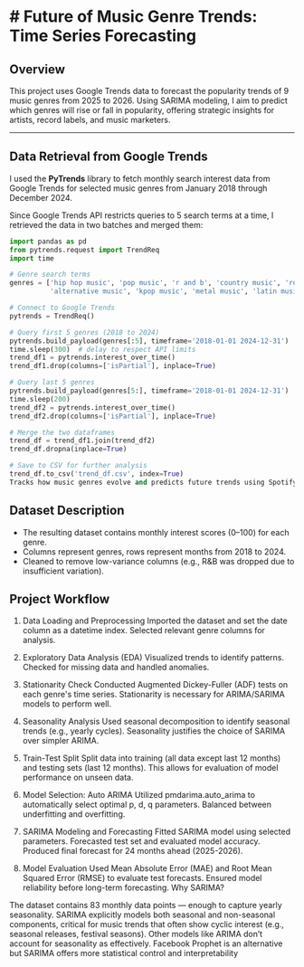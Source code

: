 # # Future of Music Genre Trends: Time Series Forecasting

## Overview
This project uses Google Trends data to forecast the popularity trends of 9 music genres from 2025 to 2026. Using SARIMA modeling, I aim to predict which genres will rise or fall in popularity, offering strategic insights for artists, record labels, and music marketers.

---

## Data Retrieval from Google Trends

I used the **PyTrends** library to fetch monthly search interest data from Google Trends for selected music genres from January 2018 through December 2024.

Since Google Trends API restricts queries to 5 search terms at a time, I retrieved the data in two batches and merged them:

```python
import pandas as pd
from pytrends.request import TrendReq
import time

# Genre search terms
genres = ['hip hop music', 'pop music', 'r and b', 'country music', 'rock music',
          'alternative music', 'kpop music', 'metal music', 'latin music', 'indie music']

# Connect to Google Trends
pytrends = TrendReq()

# Query first 5 genres (2018 to 2024)
pytrends.build_payload(genres[:5], timeframe='2018-01-01 2024-12-31')
time.sleep(300)  # delay to respect API limits
trend_df1 = pytrends.interest_over_time()
trend_df1.drop(columns=['isPartial'], inplace=True)

# Query last 5 genres
pytrends.build_payload(genres[5:], timeframe='2018-01-01 2024-12-31')
time.sleep(200)
trend_df2 = pytrends.interest_over_time()
trend_df2.drop(columns=['isPartial'], inplace=True)

# Merge the two dataframes
trend_df = trend_df1.join(trend_df2)
trend_df.dropna(inplace=True)

# Save to CSV for further analysis
trend_df.to_csv('trend_df.csv', index=True) 
Tracks how music genres evolve and predicts future trends using Spotify + Google Trends data. Also explores if genre diversity boosts artist popularity with entropy scores and regression. Insightful for labels, A\&amp;R, and marketing teams spotting emerging genres and versatile artists.
```

## Dataset Description
- The resulting dataset contains monthly interest scores (0–100) for each genre.
- Columns represent genres, rows represent months from 2018 to 2024.
- Cleaned to remove low-variance columns (e.g., R&B was dropped due to insufficient variation).

## Project Workflow

1. Data Loading and Preprocessing
Imported the dataset and set the date column as a datetime index.
Selected relevant genre columns for analysis.

2. Exploratory Data Analysis (EDA)
Visualized trends to identify patterns.
Checked for missing data and handled anomalies.

3. Stationarity Check
Conducted Augmented Dickey-Fuller (ADF) tests on each genre's time series.
Stationarity is necessary for ARIMA/SARIMA models to perform well.

4. Seasonality Analysis
Used seasonal decomposition to identify seasonal trends (e.g., yearly cycles).
Seasonality justifies the choice of SARIMA over simpler ARIMA.

5. Train-Test Split
Split data into training (all data except last 12 months) and testing sets (last 12 months).
This allows for evaluation of model performance on unseen data.

6. Model Selection: Auto ARIMA
Utilized pmdarima.auto_arima to automatically select optimal p, d, q parameters.
Balanced between underfitting and overfitting.

7. SARIMA Modeling and Forecasting
Fitted SARIMA model using selected parameters.
Forecasted test set and evaluated model accuracy.
Produced final forecast for 24 months ahead (2025-2026).

8. Model Evaluation
Used Mean Absolute Error (MAE) and Root Mean Squared Error (RMSE) to evaluate test forecasts.
Ensured model reliability before long-term forecasting.
Why SARIMA?

The dataset contains 83 monthly data points — enough to capture yearly seasonality.
SARIMA explicitly models both seasonal and non-seasonal components, critical for music trends that often show cyclic interest (e.g., seasonal releases, festival seasons).
Other models like ARIMA don’t account for seasonality as effectively.
Facebook Prophet is an alternative but SARIMA offers more statistical control and interpretability

